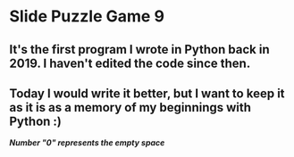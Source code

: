 # Slide Puzzle Game 9 

## It's the first program I wrote in Python back in 2019. I haven't edited the code since then.
## Today I would write it better, but I want to keep it as it is as a memory of my beginnings with Python :)

***Number "0" represents the empty space***

